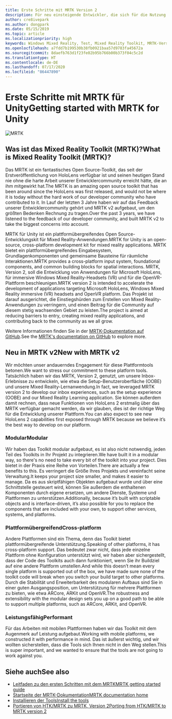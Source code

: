 ```yaml
---
title: Erste Schritte mit MRTK Version 2
description: Für neu einsteigende Entwickler, die sich für die Nutzung des MRTK interessieren
author: cre8ivepark
ms.author: dongpark
ms.date: 05/15/2019
ms.topic: article
ms.localizationpriority: high
keywords: Windows Mixed Reality, Test, Mixed Reality Toolkit, MRTK-Version 2, MRTK, Tools, SDK, HoloLens, HoloLens 2
ms.openlocfilehash: a7fdd7b199530b38fb0921baa57d9783fa45672a
ms.sourcegitcommit: 8daefb763d1f23fe02b95b766b00b373f04c5c2d
ms.translationtype: HT
ms.contentlocale: de-DE
ms.lasthandoff: 07/17/2020
ms.locfileid: "86447890"
---
```

# <a name="getting-started-with-mrtk-for-unity"></a><span data-ttu-id="648d4-104">Erste Schritte mit MRTK für Unity</span><span class="sxs-lookup"><span data-stu-id="648d4-104">Getting started with MRTK for Unity</span></span>
![MRTK](images/UX/MRTK_UX_Hero.png)

## <a name="what-is-mixed-reality-toolkit-mrtk"></a><span data-ttu-id="648d4-106">Was ist das Mixed Reality Toolkit (MRTK)?</span><span class="sxs-lookup"><span data-stu-id="648d4-106">What is Mixed Reality Toolkit (MRTK)?</span></span>
<span data-ttu-id="648d4-107">Das MRTK ist ein fantastisches Open Source-Toolkit, das seit der Erstveröffentlichung von HoloLens verfügbar ist und seinen heutigen Stand nie ohne die harte Arbeit unserer Entwicklercommunity erreicht hätte, die an ihm mitgewirkt hat.</span><span class="sxs-lookup"><span data-stu-id="648d4-107">The MRTK is an amazing open source toolkit that has been around since the HoloLens was first released, and would not be where it is today without the hard work of our developer community who have contributed to it.</span></span> <span data-ttu-id="648d4-108">In Lauf der letzten 3 Jahre haben wir auf das Feedback unserer Entwicklercommunity gehört und MRTK v2 aufgebaut, um den größten Bedenken Rechnung zu tragen.</span><span class="sxs-lookup"><span data-stu-id="648d4-108">Over the past 3 years, we have listened to the feedback of our developer community, and built MRTK v2 to take the biggest concerns into account.</span></span>  

<span data-ttu-id="648d4-109">MRTK für Unity ist ein plattformübergreifendes Open Source-Entwicklungskit für Mixed Reality-Anwendungen.</span><span class="sxs-lookup"><span data-stu-id="648d4-109">MRTK for Unity is an open-source, cross-platform development kit for mixed reality applications.</span></span> <span data-ttu-id="648d4-110">MRTK bietet ein plattformübergreifendes Eingabesystem, Grundlagenkomponenten und gemeinsame Bausteine für räumliche Interaktionen.</span><span class="sxs-lookup"><span data-stu-id="648d4-110">MRTK provides a cross-platform input system, foundational components, and common building blocks for spatial interactions.</span></span> <span data-ttu-id="648d4-111">MRTK, Version 2, soll die Entwicklung von Anwendungen für Microsoft HoloLens, für immersive Windows Mixed Reality-Headsets (VR) und für die OpenVR-Plattform beschleunigen.</span><span class="sxs-lookup"><span data-stu-id="648d4-111">MRTK version 2 is intended to accelerate the development of applications targeting Microsoft HoloLens, Windows Mixed Reality immersive (VR) headsets and OpenVR platform.</span></span> <span data-ttu-id="648d4-112">Das Projekt ist darauf ausgerichtet, die Einstiegshürden zum Erstellen von Mixed Reality-Anwendungen zu verringern, und einen Beitrag für die Community auf diesem stetig wachsenden Gebiet zu leisten.</span><span class="sxs-lookup"><span data-stu-id="648d4-112">The project is aimed at reducing barriers to entry, creating mixed reality applications, and contributing back to the community as we all grow.</span></span>

<span data-ttu-id="648d4-113">Weitere Informationen finden Sie in der [MRTK-Dokumentation auf GitHub](https://microsoft.github.io/MixedRealityToolkit-Unity/README.html).</span><span class="sxs-lookup"><span data-stu-id="648d4-113">See the [MRTK's documentation on GitHub](https://microsoft.github.io/MixedRealityToolkit-Unity/README.html) to explore more.</span></span>

## <a name="new-with-mrtk-v2"></a><span data-ttu-id="648d4-114">Neu in MRTK v2</span><span class="sxs-lookup"><span data-stu-id="648d4-114">New with MRTK v2</span></span>
<span data-ttu-id="648d4-115">Wir möchten unser andauerndes Engagement für diese Plattformtools betonen.</span><span class="sxs-lookup"><span data-stu-id="648d4-115">We want to stress our commitment to these platform tools.</span></span>  <span data-ttu-id="648d4-116">Tatsächlich haben wir das MRTK, Version 2, genutzt, um unsere Inbox-Erlebnisse zu entwickeln, wie etwa die Setup-Benutzeroberfläche (OOBE) und unsere Mixed Reality-Lernanwendung.</span><span class="sxs-lookup"><span data-stu-id="648d4-116">In fact, we leveraged MRTK version 2 to develop our inbox experiences, such as the setup experience (OOBE) and our Mixed Reality Learning application.</span></span>  <span data-ttu-id="648d4-117">Sie können außerdem damit rechnen, dass neue Funktionen von HoloLens 2 erstmalig über das MRTK verfügbar gemacht werden, da wir glauben, dies ist der richtige Weg für die Entwicklung unserer Plattform.</span><span class="sxs-lookup"><span data-stu-id="648d4-117">You can also expect to see new HoloLens 2 capabilities first exposed through MRTK because we believe it’s the best way to develop on our platform.</span></span> 

### <a name="modular"></a><span data-ttu-id="648d4-118">Modular</span><span class="sxs-lookup"><span data-stu-id="648d4-118">Modular</span></span>
<span data-ttu-id="648d4-119">Wir haben das Toolkit modular aufgebaut, es ist also nicht notwendig, jeden Teil des Toolkits in Ihr Projekt zu integrieren.</span><span class="sxs-lookup"><span data-stu-id="648d4-119">We have built it in a modular way, so there's no need to take every bit of the toolkit into your project.</span></span>  <span data-ttu-id="648d4-120">Dies bietet in der Praxis eine Reihe von Vorteilen.</span><span class="sxs-lookup"><span data-stu-id="648d4-120">There are actually a few benefits to this.</span></span>  <span data-ttu-id="648d4-121">Es verringert die Größe Ihres Projekts und vereinfacht seine Verwaltung.</span><span class="sxs-lookup"><span data-stu-id="648d4-121">It keeps your project size smaller, and makes it easier to manage.</span></span>  <span data-ttu-id="648d4-122">Da es aus skriptfähigen Objekten aufgebaut wurde und über eine Schnittstelle gesteuert wird, können Sie außerdem die enthaltenen Komponenten durch eigene ersetzen, um andere Dienste, Systeme und Plattformen zu unterstützen.</span><span class="sxs-lookup"><span data-stu-id="648d4-122">Additionally, because it’s built with scriptable objects and is interface-driven, it’s also possible for you to replace the components that are included with your own, to support other services, systems, and platforms.</span></span>

### <a name="cross-platform"></a><span data-ttu-id="648d4-123">Plattformübergreifend</span><span class="sxs-lookup"><span data-stu-id="648d4-123">Cross-platform</span></span>
<span data-ttu-id="648d4-124">Andere Plattformen sind ein Thema, denn das Toolkit bietet plattformübergreifende Unterstützung.</span><span class="sxs-lookup"><span data-stu-id="648d4-124">Speaking of other platforms, it has cross-platform support.</span></span>  <span data-ttu-id="648d4-125">Das bedeutet zwar nicht, dass jede einzelne Plattform ohne Konfiguration unterstützt wird, wir haben aber sichergestellt, dass der Code des Toolkits auch dann funktioniert, wenn Sie ihr Buildziel auf eine andere Plattform umstellen.</span><span class="sxs-lookup"><span data-stu-id="648d4-125">And while this doesn’t mean every single platform is supported out of the box, we have made sure none of the toolkit code will break when you switch your build target to other platforms.</span></span>  <span data-ttu-id="648d4-126">Durch die Stabilität und Erweiterbarkeit des modularen Aufbaus sind Sie in einer guten Ausgangsposition, um Unterstützung für mehrere Plattformen zu bieten, wie etwa ARCore, ARKit und OpenVR.</span><span class="sxs-lookup"><span data-stu-id="648d4-126">The robustness and extensibility with the modular design sets you up on a good path to be able to support multiple platforms, such as ARCore, ARKit, and OpenVR.</span></span>

### <a name="performant"></a><span data-ttu-id="648d4-127">Leistungsfähig</span><span class="sxs-lookup"><span data-stu-id="648d4-127">Performant</span></span>
<span data-ttu-id="648d4-128">Für das Arbeiten mit mobilen Plattformen haben wir das Toolkit mit dem Augenmerk auf Leistung aufgebaut.</span><span class="sxs-lookup"><span data-stu-id="648d4-128">Working with mobile platforms, we constructed it with performance in mind.</span></span>  <span data-ttu-id="648d4-129">Das ist äußerst wichtig, und wir wollten sicherstellen, dass die Tools sich Ihnen nicht in den Weg stellen.</span><span class="sxs-lookup"><span data-stu-id="648d4-129">This is super important, and we wanted to ensure that the tools are not going to work against you.</span></span>

## <a name="see-also"></a><span data-ttu-id="648d4-130">Siehe auch</span><span class="sxs-lookup"><span data-stu-id="648d4-130">See also</span></span>
* [<span data-ttu-id="648d4-131">Leitfaden zu den ersten Schritten mit dem MRTK</span><span class="sxs-lookup"><span data-stu-id="648d4-131">MRTK getting started guide</span></span>](https://microsoft.github.io/MixedRealityToolkit-Unity/Documentation/GettingStartedWithTheMRTK.html)
* [<span data-ttu-id="648d4-132">Startseite der MRTK-Dokumentation</span><span class="sxs-lookup"><span data-stu-id="648d4-132">MRTK documentation home</span></span>](https://microsoft.github.io/MixedRealityToolkit-Unity/README.html)
* [<span data-ttu-id="648d4-133">Installieren der Tools</span><span class="sxs-lookup"><span data-stu-id="648d4-133">Install the tools</span></span>](install-the-tools.md)
* [<span data-ttu-id="648d4-134">Portieren von HTK/MRTK zu MRTK, Version 2</span><span class="sxs-lookup"><span data-stu-id="648d4-134">Porting from HTK/MRTK to MRTK version 2</span></span>](https://microsoft.github.io/MixedRealityToolkit-Unity/Documentation/HTKToMRTKPortingGuide.html)
